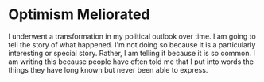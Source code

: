 # Optimism Meliorated
I underwent a transformation in my political outlook over time. I am going to tell the story of what happened. I'm not doing so because it is a particularly interesting or special story. Rather, I am telling it because it is so common. I am writing this because people have often told me that I put into words the things they have long known but never been able to express.


